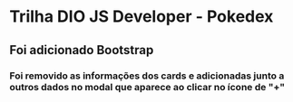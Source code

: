 # Trilha DIO JS Developer - Pokedex
## Foi adicionado Bootstrap

### Foi removido as informações dos cards e adicionadas junto a outros dados no modal que aparece ao clicar no ícone de "+"
